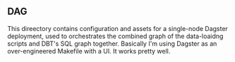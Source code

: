 
## DAG

This direectory contains configuration and assets for a single-node Dagster deployment, used to orchestrates the combined graph of the data-loaidng scripts and DBT's SQL graph together. Basically I'm using Dagster as an over-engineered Makefile with a UI. It works pretty well.

